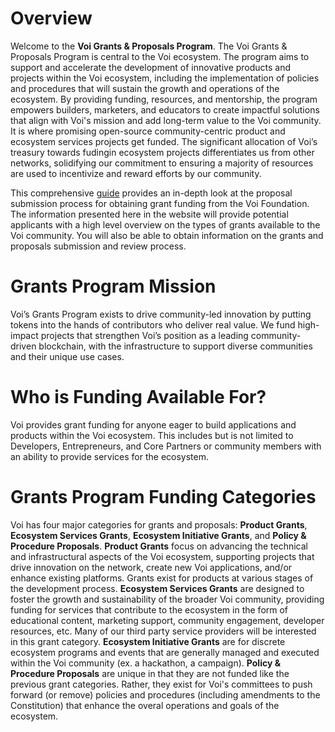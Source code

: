 # Overview

Welcome to the **Voi Grants & Proposals Program**. The Voi Grants & Proposals Program is central to the Voi ecosystem. The program aims to support and accelerate the development of innovative products and projects within the Voi ecosystem, including the implementation of policies and procedures that will sustain the growth and operations of the ecosystem. By providing funding, resources, and mentorship, the program empowers builders, marketers, and educators to create impactful solutions that align with Voi's mission and add long-term value to the Voi community. It is where promising open-source community-centric product and ecosystem services projects get funded. The significant allocation of Voi’s treasury towards fudingin ecosystem projects  differentiates us from other networks, solidifying our commitment to ensuring a majority of resources are used to incentivize and reward efforts by our community. 

This comprehensive [guide](https://docs.google.com/document/d/1rgZcpBtZY0rwq3W6-omnRjIGg54T8G3w1xjA_2usg84/edit) provides an in-depth look at the proposal submission process for obtaining grant funding from the Voi Foundation. The information presented here in the website will provide potential applicants with a high level overview on the types of grants available to the Voi community. You will also be able to obtain information on the grants and proposals submission and review process.  

# Grants Program Mission

Voi’s Grants Program exists to drive community-led innovation by putting tokens into the hands of contributors who deliver real value. We fund high-impact projects that strengthen Voi’s position as a leading community-driven blockchain, with the infrastructure to support diverse communities and their unique use cases.


# Who is Funding Available For? 

Voi provides grant funding for anyone eager to build applications and products within the Voi ecosystem. This includes but is not limited to Developers, Entrepreneurs, and Core Partners or community members with an ability to provide services for the ecosystem. 


# Grants Program Funding Categories 

Voi has four major categories for grants and proposals: **Product Grants**, **Ecosystem Services Grants**, **Ecosystem Initiative Grants**, and **Policy & Procedure Proposals**. 
**Product Grants** focus on advancing the technical and infrastructural aspects of the Voi ecosystem, supporting projects that drive innovation on the network, create new Voi applications, and/or enhance existing platforms. Grants exist for products at various stages of the development process. 
**Ecosystem Services Grants** are designed to foster the growth and sustainability of the broader Voi community, providing funding for services that contribute to the ecosystem in the form of educational content, marketing support, community engagement, developer resources, etc. Many of our third party service providers will be interested in this grant category.
**Ecosystem Initiative Grants** are for discrete ecosystem programs and events that are generally managed and executed within the Voi community (ex. a hackathon, a campaign).
**Policy & Procedure Proposals** are unique in that they are not funded like the previous grant categories. Rather, they exist for Voi's committees to push forward (or remove) policies and procedures (including amendments to the Constitution) that enhance the overal operations and goals of the ecosystem. 







